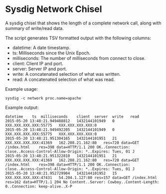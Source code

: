 # Sysdig Network Chisel

A sysdig chisel that shows the length of a complete network call, along with
summary of write/read data.

The script generates TSV formatted output with the following columns:

 * datetime: A date timestamp.
 * ts: Milliseconds since the Unix Epoch.
 * milliseconds: The number of milliseconds from connect to close.
 * client: Client IP and port.
 * server: Server IP and port.
 * write: A concatenated selection of what was written.
 * read: A concatenated selection of what was read.

Example usage:

    sysdig -c network proc.name=apache

Example output:

```
datetime	ts	milliseconds	client	server	write	read
2015-05-20 13:48:21.949488812	1432144101949	0	XXX.XXX.XXX.XXX:55775	XXX.XXX.XXX.XXX:0		
2015-05-20 13:48:21.949492205	1432144101949	0	XXX.XXX.XXX.XXX:55775	XXX.XXX.XXX.XXX:0		
2015-05-20 13:48:21.951304165	1432144101951	21	XXX.XXX.XXX.XXX:41369	162.208.21.162:80	res=720 data=GET /index.html	res=398 data=HTTP/1.1 200 OK..Connection: close..Access-Control-Allow-Origin: *..Expires: Tues, 01 J
2015-05-20 13:48:21.951322810	1432144101951	21	XXX.XXX.XXX.XXX:41369	162.208.21.162:80	res=720 data=GET /index.html	res=398 data=HTTP/1.1 200 OK..Connection: close..Access-Control-Allow-Origin: *..Expires: Tues, 01 J
2015-05-20 13:48:21.952729904	1432144101952	15	XXX.XXX.XXX.XXX:47431	54.204.1.127:80	res=157 data=GET /index.html	res=162 data=HTTP/1.1 204 No Content..Server: Cowboy..Content-Length: 0..Connection: keep-alive..X-P
```
